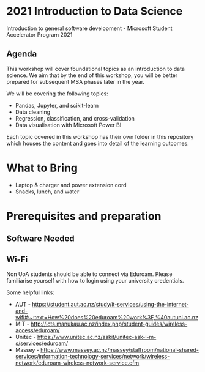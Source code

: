 # 2021 Introduction to Data Science
Introduction to general software development - Microsoft Student Accelerator Program 2021

## Agenda
This workshop will cover foundational topics as an introduction to data science. We aim that by the end of this workshop, you will
be better prepared for subsequent MSA phases later in the year.

We will be covering the following topics:
* Pandas, Jupyter, and scikit-learn
* Data cleaning
* Regression, classification, and cross-validation
* Data visualisation with Microsoft Power BI

Each topic covered in this workshop has their own folder in this repository which houses the content and goes into detail of the learning outcomes.

# What to Bring
* Laptop & charger and power extension cord
* Snacks, lunch, and water

# Prerequisites and preparation
## Software Needed

## Wi-Fi
Non UoA students should be able to connect via Eduroam. Please familiarise yourself with how to login using your university credentials.

Some helpful links:
* AUT - https://student.aut.ac.nz/study/it-services/using-the-internet-and-wifi#:~:text=How%20does%20eduroam%20work%3F,%40autuni.ac.nz
* MIT - http://icts.manukau.ac.nz/index.php/student-guides/wireless-access/eduroam/
* Unitec - https://www.unitec.ac.nz/askit/unitec-ask-i-m-s/services/eduroam/
* Massey - https://www.massey.ac.nz/massey/staffroom/national-shared-services/information-technology-services/network/wireless-network/eduroam-wireless-network-service.cfm
